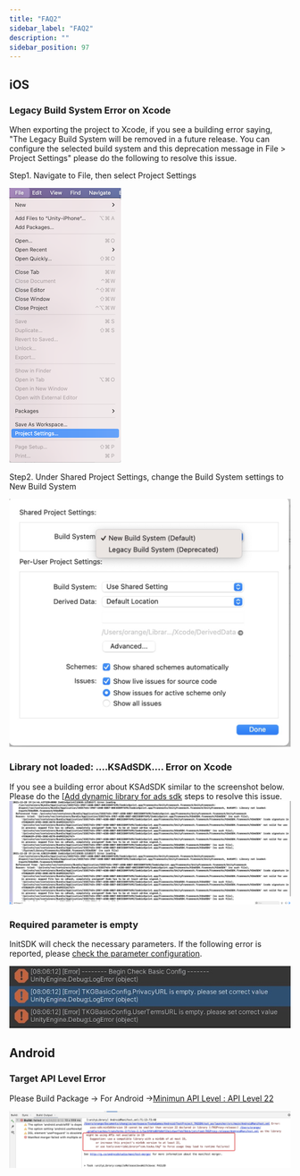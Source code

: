 ```yaml
---
title: "FAQ2"
sidebar_label: "FAQ2"
description: ""
sidebar_position: 97
---
```


## iOS
### Legacy Build System Error on Xcode

When exporting the project to Xcode, if you see a building error saying, "The Legacy Build System will be removed in a future release. You can configure the selected build system and this deprecation message in File > Project Settings" please do the following to resolve this issue.   


Step1. Navigate to File, then select Project Settings  

![iOS Symbols](/img/tkg/faq/legal01.png) 
  
Step2. Under Shared Project Settings, change the Build System settings to New Build System  

![iOS Symbols](/img/tkg/faq/legal02.png)

### Library not loaded:  ....KSAdSDK....  Error on Xcode   
If you see a building error about KSAdSDK similar to the screenshot below. Please do the [[Add dynamic library for ads sdk](./tkg-integration/sdk-projectsettings/sdk-projectsettings-ios.md) steps to resolve this issue.
![ks_01_error](/img/tkg/sdk-config/projectsettings/ks_01_error.png)


### Required parameter is empty

InitSDK will check the necessary parameters. If the following error is reported, please [check the parameter configuration](./tkg-integration/sdk-basic/sdk-config.md).  

![check_config](/img/tkg/basicintegration/checkConfig.jpeg)

## Android

### Target API Level Error
Please Build Package -> For Android ->[Minimun API Level : API Level 22](./tkg-integration/sdk-projectsettings/sdk-projectsettings-android.md)

![Target API Level Error](/img/tkg/faq/androidtargetapi.jpg)